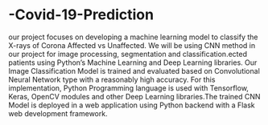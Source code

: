 # -Covid-19-Prediction
our project focuses on developing a machine learning model  to classify the X-rays of Corona Affected vs Unaffected. We will be using CNN method in our project for image processing, segmentation and  classification.ected  patients using Python’s Machine Learning and Deep  Learning libraries.
Our Image Classification Model is trained and evaluated based on Convolutional Neural Network type with a reasonably high accuracy. For this implementation, Python Programming language is used with Tensorflow, Keras, OpenCV modules and other Deep Learning libraries.The trained CNN Model is deployed in a web application using Python backend with a Flask web development framework.
